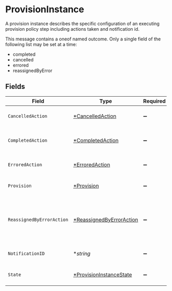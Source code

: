 # ProvisionInstance

A provision instance describes the specific configuration of an executing provision policy step including actions taken and notification id.

This message contains a oneof named outcome. Only a single field of the following list may be set at a time:
  - completed
  - cancelled
  - errored
  - reassignedByError



## Fields

| Field                                                                                                                                    | Type                                                                                                                                     | Required                                                                                                                                 | Description                                                                                                                              |
| ---------------------------------------------------------------------------------------------------------------------------------------- | ---------------------------------------------------------------------------------------------------------------------------------------- | ---------------------------------------------------------------------------------------------------------------------------------------- | ---------------------------------------------------------------------------------------------------------------------------------------- |
| `CancelledAction`                                                                                                                        | [*CancelledAction](../../models/shared/cancelledaction.md)                                                                               | :heavy_minus_sign:                                                                                                                       | The outcome of a provision instance that is cancelled.                                                                                   |
| `CompletedAction`                                                                                                                        | [*CompletedAction](../../models/shared/completedaction.md)                                                                               | :heavy_minus_sign:                                                                                                                       | The outcome of a provision instance that has been completed succesfully.                                                                 |
| `ErroredAction`                                                                                                                          | [*ErroredAction](../../models/shared/erroredaction.md)                                                                                   | :heavy_minus_sign:                                                                                                                       | The outcome of a provision instance that has errored.                                                                                    |
| `Provision`                                                                                                                              | [*Provision](../../models/shared/provision.md)                                                                                           | :heavy_minus_sign:                                                                                                                       | The provision step references a provision policy for this step.                                                                          |
| `ReassignedByErrorAction`                                                                                                                | [*ReassignedByErrorAction](../../models/shared/reassignedbyerroraction.md)                                                               | :heavy_minus_sign:                                                                                                                       | The ReassignedByErrorAction object describes the outcome of a policy step that has been reassigned because it had an error provisioning. |
| `NotificationID`                                                                                                                         | **string*                                                                                                                                | :heavy_minus_sign:                                                                                                                       | This indicates the notification id for this step.                                                                                        |
| `State`                                                                                                                                  | [*ProvisionInstanceState](../../models/shared/provisioninstancestate.md)                                                                 | :heavy_minus_sign:                                                                                                                       | This property indicates the current state of this step.                                                                                  |